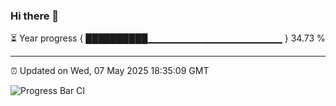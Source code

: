### Hi there 👋

⏳ Year progress { ██████████▁▁▁▁▁▁▁▁▁▁▁▁▁▁▁▁▁▁▁▁ } 34.73 %

---

⏰ Updated on Wed, 07 May 2025 18:35:09 GMT

![Progress Bar CI](https://github.com/DhruviPatel157/GitHub-Actions-Demo/workflows/Progress%20Bar%20CI/badge.svg)
